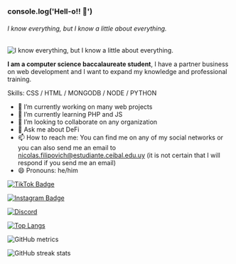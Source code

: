 ### console.log('Hell-o!! 🐸')
###### I know everything, but I know a little about everything.
![I know everything, but I know a little about everything.](https://i.pinimg.com/originals/57/55/a8/5755a88523523c540731f6c59a78eb6f.gif)

**I am a computer science baccalaureate student**, I have a partner business on web development and I want to expand my knowledge and professional training.

Skills: CSS / HTML / MONGODB / NODE / PYTHON

- 🔭 I’m currently working on many web projects 
- 🌱 I’m currently learning PHP and JS 
- 👯 I’m looking to collaborate on any organization 
- 💬 Ask me about DeFi 
- 📫 How to reach me: You can find me on any of my social networks or you can also send me an email to nicolas.filipovich@estudiante.ceibal.edu.uy (it is not certain that I will respond if you send me an email) 
- 😄 Pronouns: he/him 


[![TikTok Badge](https://img.shields.io/badge/TikTok-Follow-blue)](//a)

[![Instagram Badge](https://img.shields.io/badge/-Instagram-e4405f?style=flat-square&logo=Instagram&logoColor=white)](https://www.instagram.com/filipopper_/)

[![Discord](https://img.shields.io/badge/Discord-Join!-6a0dad)](https://discord.gg/9bnHFHJ3Vz)

[![Top Langs](https://github-readme-stats.vercel.app/api/top-langs/?username=filipovichhh)](https://github.com/anuraghazra/github-readme-stats)

![GitHub metrics](https://metrics.lecoq.io/filipovichhh)  

![GitHub streak stats](https://github-readme-streak-stats.herokuapp.com/?user=filipovichhh)   



